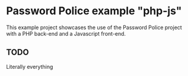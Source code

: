 # Password Police example "php-js"
This example project showcases the use of the Password Police project with a PHP back-end and a Javascript front-end.

## TODO
Literally everything
